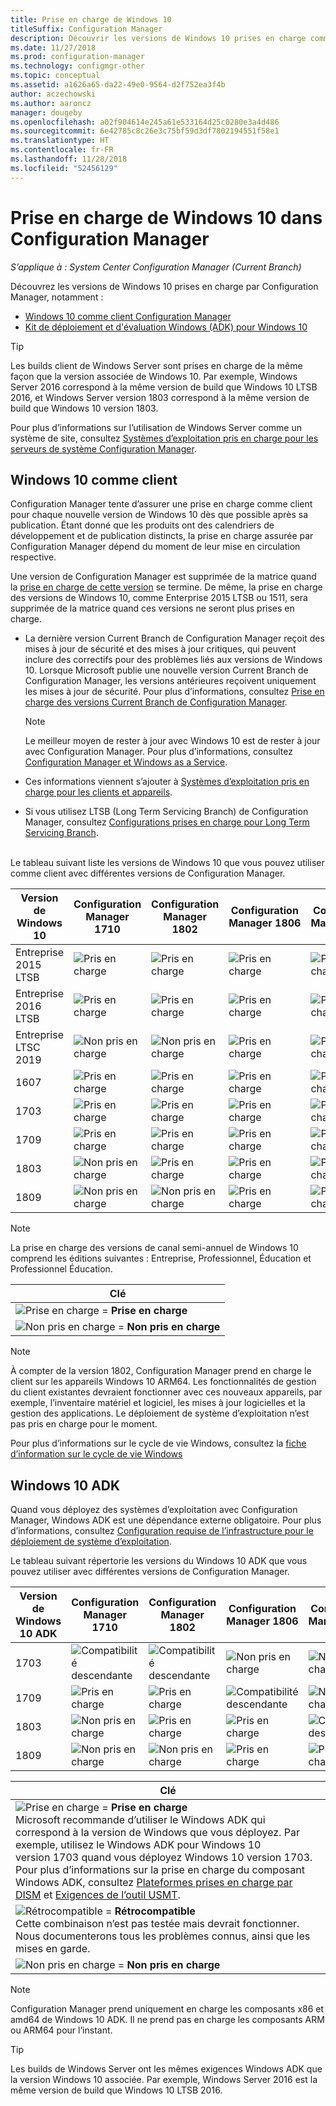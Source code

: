 ```yaml
---
title: Prise en charge de Windows 10
titleSuffix: Configuration Manager
description: Découvrir les versions de Windows 10 prises en charge comme clients ou pour OSD avec System Center Configuration Manager
ms.date: 11/27/2018
ms.prod: configuration-manager
ms.technology: configmgr-other
ms.topic: conceptual
ms.assetid: a1626a65-da22-49e0-9564-d2f752ea3f4b
author: aczechowski
ms.author: aaroncz
manager: dougeby
ms.openlocfilehash: a02f904614e245a61e533164d25c0280e3a4d486
ms.sourcegitcommit: 6e42785c8c26e3c75bf59d3df7802194551f58e1
ms.translationtype: HT
ms.contentlocale: fr-FR
ms.lasthandoff: 11/28/2018
ms.locfileid: "52456129"
---
```

# <a name="support-for-windows-10-in-configuration-manager"></a>Prise en charge de Windows 10 dans Configuration Manager  

*S’applique à : System Center Configuration Manager (Current Branch)*


Découvrez les versions de Windows 10 prises en charge par Configuration Manager, notamment :
 -  [Windows 10 comme client Configuration Manager](#windows-10-as-a-client)
 -  [Kit de déploiement et d'évaluation Windows (ADK) pour Windows 10](#windows-10-adk)

> [!Tip]
> Les builds client de Windows Server sont prises en charge de la même façon que la version associée de Windows 10. Par exemple, Windows Server 2016 correspond à la même version de build que Windows 10 LTSB 2016, et Windows Server version 1803 correspond à la même version de build que Windows 10 version 1803.
> 
> Pour plus d’informations sur l’utilisation de Windows Server comme un système de site, consultez [Systèmes d’exploitation pris en charge pour les serveurs de système Configuration Manager](/sccm/core/plan-design/configs/supported-operating-systems-for-site-system-servers#the-server-core-installation-of-windows-server-version-1803).



## <a name="windows-10-as-a-client"></a>Windows 10 comme client

Configuration Manager tente d’assurer une prise en charge comme client pour chaque nouvelle version de Windows 10 dès que possible après sa publication. Étant donné que les produits ont des calendriers de développement et de publication distincts, la prise en charge assurée par Configuration Manager dépend du moment de leur mise en circulation respective.

Une version de Configuration Manager est supprimée de la matrice quand la [prise en charge de cette version](/sccm/core/servers/manage/current-branch-versions-supported) se termine. De même, la prise en charge des versions de Windows 10, comme Enterprise 2015 LTSB ou 1511, sera supprimée de la matrice quand ces versions ne seront plus prises en charge.

-   La dernière version Current Branch de Configuration Manager reçoit des mises à jour de sécurité et des mises à jour critiques, qui peuvent inclure des correctifs pour des problèmes liés aux versions de Windows 10. Lorsque Microsoft publie une nouvelle version Current Branch de Configuration Manager, les versions antérieures reçoivent uniquement les mises à jour de sécurité. Pour plus d’informations, consultez [Prise en charge des versions Current Branch de Configuration Manager](/sccm/core/servers/manage/current-branch-versions-supported).  

    > [!Note]  
    > Le meilleur moyen de rester à jour avec Windows 10 est de rester à jour avec Configuration Manager. Pour plus d’informations, consultez [Configuration Manager et Windows as a Service](/sccm/core/understand/configuration-manager-and-windows-as-service).  

-   Ces informations viennent s’ajouter à [Systèmes d’exploitation pris en charge pour les clients et appareils](/sccm/core/plan-design/configs/supported-operating-systems-for-clients-and-devices).  

-   Si vous utilisez LTSB (Long Term Servicing Branch) de Configuration Manager, consultez [Configurations prises en charge pour Long Term Servicing Branch](/sccm/core/understand/supported-configurations-for-ltsb).  

<br/>
Le tableau suivant liste les versions de Windows 10 que vous pouvez utiliser comme client avec différentes versions de Configuration Manager.

| Version de Windows 10 | Configuration Manager 1710 | Configuration Manager 1802 | Configuration Manager 1806 | Configuration Manager 1810 |
|---------------------|-----|-----|-----|-----|
| Entreprise 2015 LTSB <!--10/14/2025-->   | ![Pris en charge](media/green_check.png) | ![Pris en charge](media/green_check.png) | ![Pris en charge](media/green_check.png) | ![Pris en charge](media/green_check.png) |
| Entreprise 2016 LTSB <!--10/13/2026-->   | ![Pris en charge](media/green_check.png) | ![Pris en charge](media/green_check.png) | ![Pris en charge](media/green_check.png) | ![Pris en charge](media/green_check.png) |
| Entreprise LTSC 2019 <!--10/10/2028-->   | ![Non pris en charge](media/Red_X.png)   | ![Non pris en charge](media/Red_X.png)   | ![Pris en charge](media/green_check.png) | ![Pris en charge](media/green_check.png) |
| 1607   <!--04/09/2019-->   | ![Pris en charge](media/green_check.png) | ![Pris en charge](media/green_check.png) | ![Pris en charge](media/green_check.png) | ![Pris en charge](media/green_check.png) |
| 1703   <!--10/08/2019-->   | ![Pris en charge](media/green_check.png) | ![Pris en charge](media/green_check.png) | ![Pris en charge](media/green_check.png) | ![Pris en charge](media/green_check.png) |
| 1709   <!--04/14/2020-->   | ![Pris en charge](media/green_check.png) | ![Pris en charge](media/green_check.png) | ![Pris en charge](media/green_check.png) | ![Pris en charge](media/green_check.png) |
| 1803   <!--11/10/2020-->   | ![Non pris en charge](media/Red_X.png) | ![Pris en charge](media/green_check.png) | ![Pris en charge](media/green_check.png) | ![Pris en charge](media/green_check.png) |
| 1809   <!--04/12/2021?-->   | ![Non pris en charge](media/Red_X.png) | ![Non pris en charge](media/Red_X.png) | ![Pris en charge](media/green_check.png) | ![Pris en charge](media/green_check.png) |

<!-- lifecycle reference: https://support.microsoft.com/help/13853/windows-lifecycle-fact-sheet -->

> [!Note]  
> La prise en charge des versions de canal semi-annuel de Windows 10 comprend les éditions suivantes : Entreprise, Professionnel, Éducation et Professionnel Éducation.   

| Clé |
|--|
| ![Prise en charge](media/green_check.png) = **Prise en charge**  |
| ![Non pris en charge](media/Red_X.png) = **Non pris en charge** |

 > [!NOTE]  
 > À compter de la version 1802, Configuration Manager prend en charge le client sur les appareils Windows 10 ARM64. Les fonctionnalités de gestion du client existantes devraient fonctionner avec ces nouveaux appareils, par exemple, l’inventaire matériel et logiciel, les mises à jour logicielles et la gestion des applications. Le déploiement de système d’exploitation n’est pas pris en charge pour le moment. <!-- 1353704 --> 

Pour plus d’informations sur le cycle de vie Windows, consultez la [fiche d’information sur le cycle de vie Windows](https://support.microsoft.com/help/13853/windows-lifecycle-fact-sheet)



## <a name="windows-10-adk"></a>Windows 10 ADK

Quand vous déployez des systèmes d’exploitation avec Configuration Manager, Windows ADK est une dépendance externe obligatoire. Pour plus d’informations, consultez [Configuration requise de l’infrastructure pour le déploiement de système d’exploitation](/sccm/osd/plan-design/infrastructure-requirements-for-operating-system-deployment#windows-adk-for-windows-10).

Le tableau suivant répertorie les versions du Windows 10 ADK que vous pouvez utiliser avec différentes versions de Configuration Manager.

| Version de Windows 10 ADK  | Configuration Manager 1710 | Configuration Manager 1802 | Configuration Manager 1806 | Configuration Manager 1810 |
|--------------------|-----|-----|-----|-----|
| 1703  | ![Compatibilité descendante](media/blue_compat.png) | ![Compatibilité descendante](media/blue_compat.png) | ![Non pris en charge](media/Red_X.png) | ![Non pris en charge](media/Red_X.png) |
| 1709  | ![Pris en charge](media/green_check.png) | ![Pris en charge](media/green_check.png) | ![Compatibilité descendante](media/blue_compat.png) | ![Non pris en charge](media/Red_X.png)   |
| 1803  | ![Non pris en charge](media/Red_X.png) | ![Pris en charge](media/green_check.png) | ![Pris en charge](media/green_check.png) | ![Compatibilité descendante](media/blue_compat.png) |
| 1809  | ![Non pris en charge](media/Red_X.png) | ![Non pris en charge](media/Red_X.png) | ![Pris en charge](media/green_check.png) | ![Pris en charge](media/green_check.png) |

|Clé|
|--|
| ![Prise en charge](media/green_check.png) = **Prise en charge** <br/> Microsoft recommande d’utiliser le Windows ADK qui correspond à la version de Windows que vous déployez. Par exemple, utilisez le Windows ADK pour Windows 10 version 1703 quand vous déployez Windows 10 version 1703. Pour plus d’informations sur la prise en charge du composant Windows ADK, consultez [Plateformes prises en charge par DISM](https://docs.microsoft.com/windows-hardware/manufacture/desktop/dism-supported-platforms) et [Exigences de l’outil USMT](https://docs.microsoft.com/windows/deployment/usmt/usmt-requirements#bkmk-1). |
| ![Rétrocompatible](media/blue_compat.png)  = **Rétrocompatible** <br/> Cette combinaison n’est pas testée mais devrait fonctionner. Nous documenterons tous les problèmes connus, ainsi que les mises en garde. |
| ![Non pris en charge](media/Red_X.png) = **Non pris en charge** |

 > [!Note]  
 > Configuration Manager prend uniquement en charge les composants x86 et amd64 de Windows 10 ADK. Il ne prend pas en charge les composants ARM ou ARM64 pour l’instant. 

> [!Tip]
> Les builds de Windows Server ont les mêmes exigences Windows ADK que la version Windows 10 associée. Par exemple, Windows Server 2016 est la même version de build que Windows 10 LTSB 2016.
